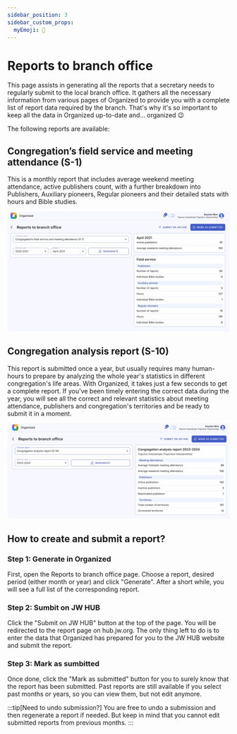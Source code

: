 ```yaml
---
sidebar_position: 3
sidebar_custom_props:
  myEmoji: 🏢
---
```


# Reports to branch office

This page assists in generating all the reports that a secretary needs to regularly submit to the local branch office. It gathers all the necessary information from various pages of Organized to provide you with a complete list of report data required by the branch. That's why it's so important to keep all the data in Organized up-to-date and... organized 😉

The following reports are available:

## Congregation’s field service and meeting attendance (S-1)

This is a monthly report that includes average weekend meeting attendance, active publishers count, with a further breakdown into Publishers, Auxiliary pioneers, Regular pioneers and their detailed stats with hours and Bible studies.

![S1 report Organized](./img/branch-report-s1.png)

## Congregation analysis report (S-10)

This report is submitted once a year, but usually requires many human-hours to prepare by analyzing the whole year's statistics in different congregation's life areas. With Organized, it takes just a few seconds to get a complete report. If you've been timely entering the correct data during the year, you will see all the correct and relevant statistics about meeting attendance, publishers and congregation's territories and be ready to submit it in a moment.

![S10 report Organized](./img/branch-report-s10.png)

## How to create and submit a report?

### Step 1: Generate in Organized

First, open the Reports to branch office page. Choose a report, desired period (either month or year) and click "Generate". After a short while, you will see a full list of the corresponding report.

### Step 2: Sumbit on JW HUB

Click the "Submit on JW HUB" button at the top of the page. You will be redirected to the report page on hub.jw.org. The only thing left to do is to enter the data that Organized has prepared for you to the JW HUB website and submit the report.

### Step 3: Mark as sumbitted

Once done, click the "Mark as submitted" button for you to surely know that the report has been submitted. Past reports are still available if you select past months or years, so you can view them, but not edit anymore.

:::tip[Need to undo submission?]
You are free to undo a submission and then regenerate a report if needed. But keep in mind that you cannot edit submitted reports from previous months.
:::